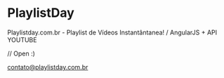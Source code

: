 PlaylistDay
===========

Playlistday.com.br - Playlist de Vídeos Instantântanea! / AngularJS + API YOUTUBE 

// Open :)

contato@playlistday.com.br
